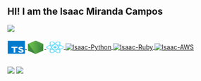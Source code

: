 ## HI! I am the Isaac Miranda Campos
 <div>
  <a href="https://github.com/isaacmirandacampos">
  <img height="180em" src="https://github-readme-stats.vercel.app/api/top-langs/?username=isaacmirandacampos&layout=compact&langs_count=7&theme=dracula"/>
</div>
<div style="display: inline_block"><br>
  <img align="center" alt="Isaac-Ts" height="30" width="40" src="https://raw.githubusercontent.com/devicons/devicon/master/icons/typescript/typescript-plain.svg">
  <img align="center" alt="Isaac-Nodejs" height="30" width="40" src="https://raw.githubusercontent.com/devicons/devicon/master/icons/nodejs/nodejs-original.svg">
  <img align="center" alt="Isaac-React" height="30" width="40" src="https://raw.githubusercontent.com/devicons/devicon/master/icons/react/react-original.svg">
  <img align="center" alt="Isaac-Python" height="30" width="40" src="https://cdn.jsdelivr.net/gh/devicons/devicon/icons/python/python-original.svg" />
  <img align="center" alt="Isaac-Ruby" height="30" width="40" src="https://cdn.jsdelivr.net/gh/devicons/devicon/icons/ruby/ruby-plain-wordmark.svg" />        
  <img align="center" alt="Isaac-AWS" height="30" width="40" src="https://cdn.jsdelivr.net/gh/devicons/devicon/icons/amazonwebservices/amazonwebservices-original-wordmark.svg" />
</div>
  
  ##
 
<div> 
  <a href = "mailto:isaacdmcampos@gmail.com"><img src="https://img.shields.io/badge/-Gmail-%23333?style=for-the-badge&logo=gmail&logoColor=white" target="_blank"></a>
  <a href="https://www.linkedin.com/in/isaacmirandacampos" target="_blank"><img src="https://img.shields.io/badge/-LinkedIn-%230077B5?style=for-the-badge&logo=linkedin&logoColor=white" target="_blank"></a> 
 
</div>
